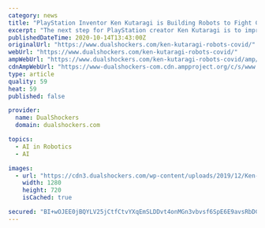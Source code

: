 ```yaml
---
category: news
title: "PlayStation Inventor Ken Kutaragi is Building Robots to Fight Covid"
excerpt: "The next step for PlayStation creator Ken Kutaragi is to improve and adapt A.I driven machinery to fit the Covid era"
publishedDateTime: 2020-10-14T13:43:00Z
originalUrl: "https://www.dualshockers.com/ken-kutaragi-robots-covid/"
webUrl: "https://www.dualshockers.com/ken-kutaragi-robots-covid/"
ampWebUrl: "https://www.dualshockers.com/ken-kutaragi-robots-covid/amp/"
cdnAmpWebUrl: "https://www-dualshockers-com.cdn.ampproject.org/c/s/www.dualshockers.com/ken-kutaragi-robots-covid/amp/"
type: article
quality: 59
heat: 59
published: false

provider:
  name: DualShockers
  domain: dualshockers.com

topics:
  - AI in Robotics
  - AI

images:
  - url: "https://cdn3.dualshockers.com/wp-content/uploads/2019/12/Ken-Kutaragi.jpg"
    width: 1280
    height: 720
    isCached: true

secured: "BI+wOJEE0jBQYLV25jCtfCtvYXqEmSLDDvt4onMGn3vbvsf6SpE6E9avsRbDCI7VENrDxnOySgdmCJ3feQ8kMVkUzDBDm39BGQAH9PHiq8C5XWiCxlSsKra1w2Vzu/NqktNS8/0ao9iWcEVZp5srE8rhT0Iad48+fpFvjR3Opp+/M5w+xvr+eO+AfkeDU+kXOHz7xcFCth4Rpv6++HMDTliZNOFs7RBVzu1aj7lDmeRmICaKp2DiSGqzGDlBA3fxLzZdj5bTyJxrHXLrc70aydS+jrpjRhywc+5vFv/xlkD9YQ9FKqtIK56wVx6WH8JU8oL+6MwZOJTQWOwxuG096hLK1LuAugS1twXAn5URcVs=;b6dXlp/By4bj/dqL+dbzpg=="
---
```


